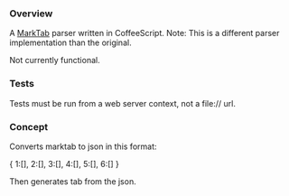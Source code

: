 ### Overview
A [MarkTab](https://github.com/cknadler/marktab) parser written in CoffeeScript. Note: This is a different parser implementation than the original.

Not currently functional.

### Tests
Tests must be run from a web server context, not a file:// url.

### Concept
Converts marktab to json in this format:

{
	1:[],
	2:[],
	3:[],
	4:[],
	5:[],
	6:[]
}

Then generates tab from the json.